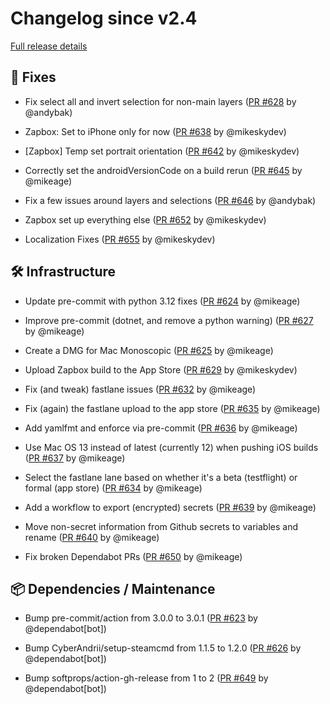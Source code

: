 # Changelog since v2.4

[Full release details](https://github.com/icosa-foundation/open-brush/compare/v2.4...ec950699e56391c50b084d67b6457a4196273716)

## 🐛 Fixes

- Fix select all and invert selection for non-main layers ([PR #628](https://github.com/icosa-foundation/open-brush/pull/628) by @andybak)

- Zapbox: Set to iPhone only for now ([PR #638](https://github.com/icosa-foundation/open-brush/pull/638) by @mikeskydev)

- [Zapbox] Temp set portrait orientation ([PR #642](https://github.com/icosa-foundation/open-brush/pull/642) by @mikeskydev)

- Correctly set the androidVersionCode on a build rerun ([PR #645](https://github.com/icosa-foundation/open-brush/pull/645) by @mikeage)

- Fix a few issues around layers and selections ([PR #646](https://github.com/icosa-foundation/open-brush/pull/646) by @andybak)

- Zapbox set up everything else ([PR #652](https://github.com/icosa-foundation/open-brush/pull/652) by @mikeskydev)

- Localization Fixes ([PR #655](https://github.com/icosa-foundation/open-brush/pull/655) by @mikeskydev)


## 🛠️ Infrastructure

- Update pre-commit with python 3.12 fixes ([PR #624](https://github.com/icosa-foundation/open-brush/pull/624) by @mikeage)

- Improve pre-commit (dotnet, and remove a python warning) ([PR #627](https://github.com/icosa-foundation/open-brush/pull/627) by @mikeage)

- Create a DMG for Mac Monoscopic ([PR #625](https://github.com/icosa-foundation/open-brush/pull/625) by @mikeage)

- Upload Zapbox build to the App Store ([PR #629](https://github.com/icosa-foundation/open-brush/pull/629) by @mikeskydev)

- Fix (and tweak) fastlane issues ([PR #632](https://github.com/icosa-foundation/open-brush/pull/632) by @mikeage)

- Fix (again) the fastlane upload to the app store ([PR #635](https://github.com/icosa-foundation/open-brush/pull/635) by @mikeage)

- Add yamlfmt and enforce via pre-commit ([PR #636](https://github.com/icosa-foundation/open-brush/pull/636) by @mikeage)

- Use Mac OS 13 instead of latest (currently 12) when pushing iOS builds ([PR #637](https://github.com/icosa-foundation/open-brush/pull/637) by @mikeage)

- Select the fastlane lane based on whether it's a beta (testflight) or formal (app store) ([PR #634](https://github.com/icosa-foundation/open-brush/pull/634) by @mikeage)

- Add a workflow to export (encrypted) secrets  ([PR #639](https://github.com/icosa-foundation/open-brush/pull/639) by @mikeage)

- Move non-secret information from Github secrets to variables and rename ([PR #640](https://github.com/icosa-foundation/open-brush/pull/640) by @mikeage)

- Fix broken Dependabot PRs ([PR #650](https://github.com/icosa-foundation/open-brush/pull/650) by @mikeage)


## 📦 Dependencies / Maintenance

- Bump pre-commit/action from 3.0.0 to 3.0.1 ([PR #623](https://github.com/icosa-foundation/open-brush/pull/623) by @dependabot[bot])

- Bump CyberAndrii/setup-steamcmd from 1.1.5 to 1.2.0 ([PR #626](https://github.com/icosa-foundation/open-brush/pull/626) by @dependabot[bot])

- Bump softprops/action-gh-release from 1 to 2 ([PR #649](https://github.com/icosa-foundation/open-brush/pull/649) by @dependabot[bot])





